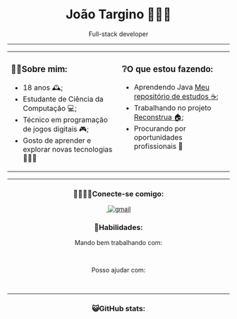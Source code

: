 <div align="center">
  <h1 style="font-size: 2em;"><b>João Targino 👨🏻‍💻</b></h1>
  <p>Full-stack developer</p>
</div>

<hr>

<div align="center">
<table style="border: none; width: 100%;">
  <tr>
    <td style="width: 50%; vertical-align: top;">
      <div>
        <h3>☝🏼Sobre mim:</h3>
        <ul>
          <li>18 anos 🕰️;</li>
          <li>Estudante de Ciência da Computação 💻;</li>
          <li>Técnico em programação de jogos digitais 🎮;</li>
          <li>Gosto de aprender e explorar novas tecnologias 👨🏼‍🎓</li>
        </ul>
      </div>
    </td>
    <td style="width: 50%; vertical-align: top;">
      <div>
        <h3>❔O que estou fazendo:</h3>
        <ul>
          <li>Aprendendo Java <a href="https://github.com/SirTargino/Java---DIO">Meu repositório de estudos ☕</a>;</li>
          <li>Trabalhando no projeto <a href="https://github.com/Reconstrua">Reconstrua 🏠</a>;</li>
          <li>Procurando por oportunidades profissionais 🔎</li>
        </ul>
      </div>
    </td>
  </tr>
</table>



</div>

<hr>

<div align="center">
  <h3>🫱🏽‍🫲🏾Conecte-se comigo:</h3>
  <a href="https://www.linkedin.com/in/joão-targino/">
    <img
      src="https://img.shields.io/badge/linkedin-%230077B5.svg?style=for-the-badge&logo=linkedin&logoColor=white&color=%232b5060"
      alt="" />
  </a>
  <a target="_blank" href="mailto:joaotarginodev@gmail.com">
    <img
      src="https://img.shields.io/badge/Gmail-D14836?style=for-the-badge&logo=gmail&logoColor=white&color=%232b5060"
      alt="gmail" />
  </a>
</div>

<div align="center">
  <h3>🧩Habilidades:</h3>
  <p>Mando bem trabalhando com:</p>
  <img
    src="https://img.shields.io/badge/javascript-%23323330.svg?style=for-the-badge&logo=javascript&logoColor=white&color=%232b5060"
    alt="">
  <img
    src="https://img.shields.io/badge/typescript-%23007ACC.svg?style=for-the-badge&logo=typescript&logoColor=white&color=%232b5060"
    alt="">
  <img
    src="https://img.shields.io/badge/react-%2320232a.svg?style=for-the-badge&logo=react&logoColor=white&color=%232b5060"
    alt="">
  <img
    src="https://img.shields.io/badge/node.js-6DA55F?style=for-the-badge&logo=node.js&logoColor=white&color=%232b5060"
    alt="">
  <img
    src="https://img.shields.io/badge/express.js-%23404d59.svg?style=for-the-badge&logo=express&logoColor=white&color=%232b5060"
    alt="">
  <img
    src="https://img.shields.io/badge/Sequelize-52B0E7?style=for-the-badge&logo=Sequelize&logoColor=white&color=%232b5060"
    alt="">
  <img
    src="https://img.shields.io/badge/mysql-4479A1.svg?style=for-the-badge&logo=mysql&logoColor=white&color=%232b5060"
    alt="">
  <img
    src="https://img.shields.io/badge/postgres-%23316192.svg?style=for-the-badge&logo=postgresql&logoColor=white&color=%232b5060"
    alt="">
  <img
    src="https://img.shields.io/badge/tailwindcss-%2338B2AC.svg?style=for-the-badge&logo=tailwind-css&logoColor=white&color=%232b5060"
    alt="">
  <br>
  <p>Posso ajudar com: </p>
  <img
    src="https://img.shields.io/badge/java-%23ED8B00.svg?style=for-the-badge&logo=openjdk&logoColor=white&color=%232b5060"
    alt="">
  <img
    src="https://img.shields.io/badge/python-3670A0?style=for-the-badge&logo=python&logoColor=white&color=%232b5060"
    alt="">
  <img
    src="https://img.shields.io/badge/unity-%23000000.svg?style=for-the-badge&logo=unity&logoColor=white&color=%232b5060"
    alt="">
  <img
    src="https://img.shields.io/badge/figma-%23F24E1E.svg?style=for-the-badge&logo=figma&logoColor=white&color=%232b5060"
    alt="">
  <img
    src="https://img.shields.io/badge/bootstrap-%238511FA.svg?style=for-the-badge&logo=bootstrap&logoColor=white&color=%232b5060"
    alt="">
</div>

<hr>

<div align="center">
  <h3>😺GitHub stats:</h3>
  <img src="https://komarev.com/ghpvc/?username=SirTargino&style=for-the-badge" alt="">
  <div>
    <img
    src="https://github-readme-stats.vercel.app/api/top-langs/?username=SirTargino&theme=dark&hide_border=false&include_all_commits=false&count_private=false&layout=donut"
    alt="">
  </div>
  <div>
    <img
        src="https://github-readme-streak-stats.herokuapp.com/?user=SirTargino&theme=dark&hide_border=false"
        alt="">
    <img
        src="https://github-readme-stats.vercel.app/api?username=SirTargino&theme=dark&hide_border=false&include_all_commits=false&count_private=false"
        alt="">
  </div>
</div>
